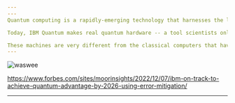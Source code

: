 ```yaml
---
---
Quantum computing is a rapidly-emerging technology that harnesses the laws of quantum mechanics to solve problems too complex for classical computers. 

Today, IBM Quantum makes real quantum hardware -- a tool scientists only began to imagine three decades ago -- available to hundreds of thousands of developers. Our engineers deliver ever-more-powerful superconducting quantum processors at regular intervals, alongside crucial advances in software and quantum-classical orchestration. This work drives toward the quantum computing speed and capacity necessary to change the world. 

These machines are very different from the classical computers that have been around for more than half a century. Here's a primer on this transformative technology.
---
```

![waswee](https://user-images.githubusercontent.com/75779966/206706947-65866da4-5336-4714-8eb7-1af23bad3e78.PNG)





https://www.forbes.com/sites/moorinsights/2022/12/07/ibm-on-track-to-achieve-quantum-advantage-by-2026-using-error-mitigation/




---


